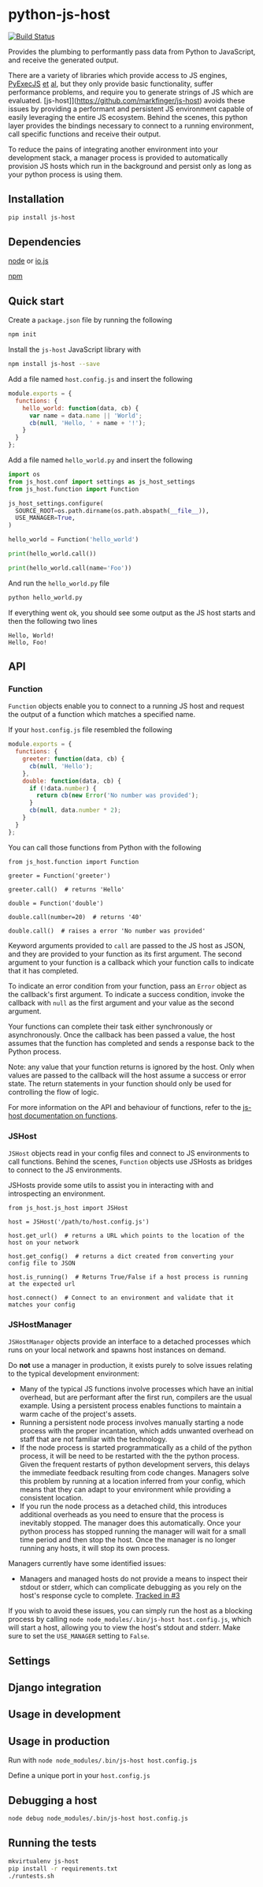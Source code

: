 # python-js-host

[![Build Status](https://travis-ci.org/markfinger/python-js-host.svg?branch=master)](https://travis-ci.org/markfinger/python-js-host)

Provides the plumbing to performantly pass data from Python to JavaScript, and receive the generated output.

There are a variety of libraries which provide access to JS engines,
[PyExecJS](https://github.com/doloopwhile/PyExecJS) 
[et](https://pypi.python.org/pypi/PyV8)
[al](https://github.com/davisp/python-spidermonkey),
but they only provide basic functionality, suffer performance problems, and require you to generate 
strings of JS which are evaluated. [js-host]](https://github.com/markfinger/js-host) avoids these issues 
by providing a performant and persistent JS environment capable of easily leveraging the entire JS 
ecosystem. Behind the scenes, this python layer provides the bindings necessary to connect to a running 
environment, call specific functions and receive their output.

To reduce the pains of integrating another environment into your development stack, a manager process 
is provided to automatically provision JS hosts which run in the background and persist only as long
as your python process is using them.


Installation
------------

```bash
pip install js-host
```


Dependencies
------------

[node](nodejs.org) or [io.js](https://iojs.org/)

[npm](https://www.npmjs.com/)


Quick start
-----------

Create a `package.json` file by running the following

```bash
npm init
```

Install the `js-host` JavaScript library with

```bash
npm install js-host --save
```

Add a file named `host.config.js` and insert the following

```javascript
module.exports = {
  functions: {
    hello_world: function(data, cb) {
      var name = data.name || 'World';
      cb(null, 'Hello, ' + name + '!');
    }
  }
};
```

Add a file named `hello_world.py` and insert the following

```python
import os
from js_host.conf import settings as js_host_settings
from js_host.function import Function

js_host_settings.configure(
  SOURCE_ROOT=os.path.dirname(os.path.abspath(__file__)),
  USE_MANAGER=True,
)

hello_world = Function('hello_world')

print(hello_world.call())

print(hello_world.call(name='Foo'))
```

And run the `hello_world.py` file

```bash
python hello_world.py
```

If everything went ok, you should see some output as the JS host starts and then the following two lines

```
Hello, World!
Hello, Foo!
```

API
---


### Function

`Function` objects enable you to connect to a running JS host and request the output of a function which 
matches a specified name.

If your `host.config.js` file resembled the following

```javascript
module.exports = {
  functions: {
    greeter: function(data, cb) {
      cb(null, 'Hello');
    },
    double: function(data, cb) {
      if (!data.number) {
        return cb(new Error('No number was provided');
      }
      cb(null, data.number * 2);
    }
  }
};
```

You can call those functions from Python with the following

```
from js_host.function import Function

greeter = Function('greeter')

greeter.call()  # returns 'Hello'

double = Function('double')

double.call(number=20)  # returns '40'

double.call()  # raises a error 'No number was provided'
```

Keyword arguments provided to `call` are passed to the JS host as JSON, and they are provided
to your function as its first argument. The second argument to your function is a callback 
which your function calls to indicate that it has completed. 

To indicate an error condition from your function, pass an `Error` object as the callback's 
first argument. To indicate a success condition, invoke the callback with `null` as the first 
argument and your value as the second argument.

Your functions can complete their task either synchronously or asynchronously. Once the callback 
has been passed a value, the host assumes that the function has completed and sends a response 
back to the Python process.

Note: any value that your function returns is ignored by the host. Only when values are passed to 
the callback will the host assume a success or error state. The return statements in your function
should only be used for controlling the flow of logic.

For more information on the API and behaviour of functions, refer to the 
[js-host documentation on functions](https://github.com/markfinger/js-host#functions).


### JSHost

`JSHost` objects read in your config files and connect to JS environments to call functions.
Behind the scenes, `Function` objects use JSHosts as bridges to connect to the JS environments.

JSHosts provide some utils to assist you in interacting with and introspecting an environment.

```
from js_host.js_host import JSHost

host = JSHost('/path/to/host.config.js')

host.get_url()  # returns a URL which points to the location of the host on your network

host.get_config()  # returns a dict created from converting your config file to JSON

host.is_running()  # Returns True/False if a host process is running at the expected url

host.connect()  # Connect to an environment and validate that it matches your config
```

### JSHostManager

`JSHostManager` objects provide an interface to a detached processes which runs on 
your local network and spawns host instances on demand.

Do **not** use a manager in production, it exists purely to solve issues relating
to the typical development environment:

- Many of the typical JS functions involve processes which have an initial overhead,
  but are performant after the first run, compilers are the usual example. Using a
  persistent process enables functions to maintain a warm cache of the project's
  assets.
- Running a persistent node process involves manually starting a node process
  with the proper incantation, which adds unwanted overhead on staff that are not
  familiar with the technology.
- If the node process is started programmatically as a child of the python process,
  it will be need to be restarted with the the python process. Given the frequent
  restarts of python development servers, this delays the immediate feedback
  resulting from code changes. Managers solve this problem by running at a location
  inferred from your config, which means that they can adapt to your environment
  while providing a consistent location.
- If you run the node process as a detached child, this introduces additional
  overheads as you need to ensure that the process is inevitably stopped. The
  manager does this automatically. Once your python process has stopped running
  the manager will wait for a small time period and then stop the host. Once the
  manager is no longer running any hosts, it will stop its own process.

Managers currently have some identified issues:

- Managers and managed hosts do not provide a means to inspect their stdout or stderr,
  which can complicate debugging as you rely on the host's response cycle to complete. 
  [Tracked in #3](markfinger/python-js-host#3)

If you wish to avoid these issues, you can simply run the host as a blocking process
by calling `node node_modules/.bin/js-host host.config.js`, which will start a host, 
allowing you to view the host's stdout and stderr. Make sure to set the `USE_MANAGER`
setting to `False`.


Settings
--------


Django integration
------------------


Usage in development
--------------------


Usage in production
-------------------

Run with `node node_modules/.bin/js-host host.config.js`

Define a unique port in your `host.config.js`


Debugging a host
----------------

```bash
node debug node_modules/.bin/js-host host.config.js
```


Running the tests
-----------------

```bash
mkvirtualenv js-host
pip install -r requirements.txt
./runtests.sh
```
